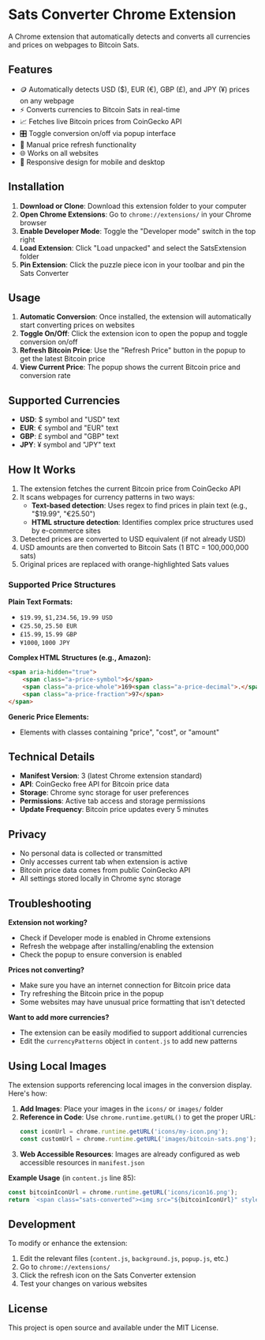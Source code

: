 # Sats Converter Chrome Extension

A Chrome extension that automatically detects and converts all currencies and prices on webpages to Bitcoin Sats.

## Features

- 🪙 Automatically detects USD ($), EUR (€), GBP (£), and JPY (¥) prices on any webpage
- ⚡ Converts currencies to Bitcoin Sats in real-time
- 📈 Fetches live Bitcoin prices from CoinGecko API
- 🎛️ Toggle conversion on/off via popup interface
- 🔄 Manual price refresh functionality
- 🌐 Works on all websites
- 📱 Responsive design for mobile and desktop

## Installation

1. **Download or Clone**: Download this extension folder to your computer
2. **Open Chrome Extensions**: Go to `chrome://extensions/` in your Chrome browser
3. **Enable Developer Mode**: Toggle the "Developer mode" switch in the top right
4. **Load Extension**: Click "Load unpacked" and select the SatsExtension folder
5. **Pin Extension**: Click the puzzle piece icon in your toolbar and pin the Sats Converter

## Usage

1. **Automatic Conversion**: Once installed, the extension will automatically start converting prices on websites
2. **Toggle On/Off**: Click the extension icon to open the popup and toggle conversion on/off
3. **Refresh Bitcoin Price**: Use the "Refresh Price" button in the popup to get the latest Bitcoin price
4. **View Current Price**: The popup shows the current Bitcoin price and conversion rate

## Supported Currencies

- **USD**: $ symbol and "USD" text
- **EUR**: € symbol and "EUR" text  
- **GBP**: £ symbol and "GBP" text
- **JPY**: ¥ symbol and "JPY" text

## How It Works

1. The extension fetches the current Bitcoin price from CoinGecko API
2. It scans webpages for currency patterns in two ways:
   - **Text-based detection**: Uses regex to find prices in plain text (e.g., "$19.99", "€25.50")
   - **HTML structure detection**: Identifies complex price structures used by e-commerce sites
3. Detected prices are converted to USD equivalent (if not already USD)
4. USD amounts are then converted to Bitcoin Sats (1 BTC = 100,000,000 sats)
5. Original prices are replaced with orange-highlighted Sats values

### Supported Price Structures

**Plain Text Formats:**
- `$19.99`, `$1,234.56`, `19.99 USD`
- `€25.50`, `25.50 EUR`  
- `£15.99`, `15.99 GBP`
- `¥1000`, `1000 JPY`

**Complex HTML Structures (e.g., Amazon):**
```html
<span aria-hidden="true">
    <span class="a-price-symbol">$</span>
    <span class="a-price-whole">169<span class="a-price-decimal">.</span></span>
    <span class="a-price-fraction">97</span>
</span>
```

**Generic Price Elements:**
- Elements with classes containing "price", "cost", or "amount"

## Technical Details

- **Manifest Version**: 3 (latest Chrome extension standard)
- **API**: CoinGecko free API for Bitcoin price data
- **Storage**: Chrome sync storage for user preferences
- **Permissions**: Active tab access and storage permissions
- **Update Frequency**: Bitcoin price updates every 5 minutes

## Privacy

- No personal data is collected or transmitted
- Only accesses current tab when extension is active
- Bitcoin price data comes from public CoinGecko API
- All settings stored locally in Chrome sync storage

## Troubleshooting

**Extension not working?**
- Check if Developer mode is enabled in Chrome extensions
- Refresh the webpage after installing/enabling the extension
- Check the popup to ensure conversion is enabled

**Prices not converting?**
- Make sure you have an internet connection for Bitcoin price data
- Try refreshing the Bitcoin price in the popup
- Some websites may have unusual price formatting that isn't detected

**Want to add more currencies?**
- The extension can be easily modified to support additional currencies
- Edit the `currencyPatterns` object in `content.js` to add new patterns

## Using Local Images

The extension supports referencing local images in the conversion display. Here's how:

1. **Add Images**: Place your images in the `icons/` or `images/` folder
2. **Reference in Code**: Use `chrome.runtime.getURL()` to get the proper URL:
   ```javascript
   const iconUrl = chrome.runtime.getURL('icons/my-icon.png');
   const customUrl = chrome.runtime.getURL('images/bitcoin-sats.png');
   ```
3. **Web Accessible Resources**: Images are already configured as web accessible resources in `manifest.json`

**Example Usage** (in `content.js` line 85):
```javascript
const bitcoinIconUrl = chrome.runtime.getURL('icons/icon16.png');
return `<span class="sats-converted"><img src="${bitcoinIconUrl}" style="width: 16px; height: 16px;">${formatNumber(sats)} sats</span>`;
```

## Development

To modify or enhance the extension:

1. Edit the relevant files (`content.js`, `background.js`, `popup.js`, etc.)
2. Go to `chrome://extensions/`
3. Click the refresh icon on the Sats Converter extension
4. Test your changes on various websites

## License

This project is open source and available under the MIT License. 